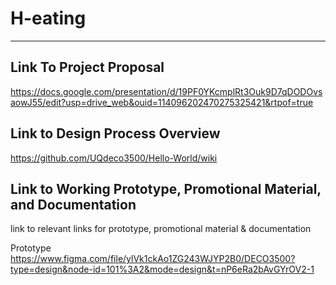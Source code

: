 # H-eating
***
## Link To Project Proposal
https://docs.google.com/presentation/d/19PF0YKcmplRt3Ouk9D7qDODOvsaowJ55/edit?usp=drive_web&ouid=114096202470275325421&rtpof=true

## Link to Design Process Overview
https://github.com/UQdeco3500/Hello-World/wiki

## Link to Working Prototype, Promotional Material, and Documentation  
link to relevant links for prototype, promotional material & documentation

Prototype
https://www.figma.com/file/ylVk1ckAo1ZG243WJYP2B0/DECO3500?type=design&node-id=101%3A2&mode=design&t=nP6eRa2bAvGYrOV2-1
